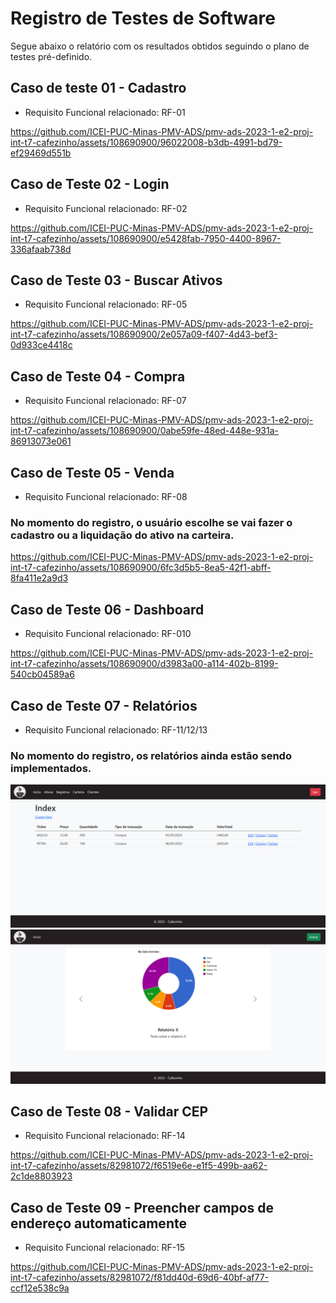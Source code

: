 # Registro de Testes de Software

Segue abaixo o relatório com os resultados obtidos seguindo o plano de testes pré-definido.


## Caso de teste 01 - Cadastro
* Requisito Funcional relacionado: RF-01

https://github.com/ICEI-PUC-Minas-PMV-ADS/pmv-ads-2023-1-e2-proj-int-t7-cafezinho/assets/108690900/96022008-b3db-4991-bd79-ef29469d551b

## Caso de Teste 02 - Login
* Requisito Funcional relacionado: RF-02

https://github.com/ICEI-PUC-Minas-PMV-ADS/pmv-ads-2023-1-e2-proj-int-t7-cafezinho/assets/108690900/e5428fab-7950-4400-8967-336afaab738d

## Caso de Teste 03 - Buscar Ativos
 * Requisito Funcional relacionado: RF-05

https://github.com/ICEI-PUC-Minas-PMV-ADS/pmv-ads-2023-1-e2-proj-int-t7-cafezinho/assets/108690900/2e057a09-f407-4d43-bef3-0d933ce4418c

## Caso de Teste 04 - Compra
* Requisito Funcional relacionado: RF-07

https://github.com/ICEI-PUC-Minas-PMV-ADS/pmv-ads-2023-1-e2-proj-int-t7-cafezinho/assets/108690900/0abe59fe-48ed-448e-931a-86913073e061

## Caso de Teste 05 - Venda
* Requisito Funcional relacionado: RF-08
### **No momento do registro, o usuário escolhe se vai fazer o cadastro ou a liquidação do ativo na carteira.**

https://github.com/ICEI-PUC-Minas-PMV-ADS/pmv-ads-2023-1-e2-proj-int-t7-cafezinho/assets/108690900/6fc3d5b5-8ea5-42f1-abff-8fa411e2a9d3

## Caso de Teste 06 - Dashboard
* Requisito Funcional relacionado: RF-010

https://github.com/ICEI-PUC-Minas-PMV-ADS/pmv-ads-2023-1-e2-proj-int-t7-cafezinho/assets/108690900/d3983a00-a114-402b-8199-540cb04589a6

## Caso de Teste 07 - Relatórios
* Requisito Funcional relacionado: RF-11/12/13
### **No momento do registro, os relatórios ainda estão sendo implementados.**
![teste-relatorios](img/RegistroLista.png)
![teste-relatorios2](img/Home.png)

## Caso de Teste 08 - Validar CEP
* Requisito Funcional relacionado: RF-14

https://github.com/ICEI-PUC-Minas-PMV-ADS/pmv-ads-2023-1-e2-proj-int-t7-cafezinho/assets/82981072/f6519e6e-e1f5-499b-aa62-2c1de8803923

## Caso de Teste 09 - Preencher campos de endereço automaticamente
* Requisito Funcional relacionado: RF-15

https://github.com/ICEI-PUC-Minas-PMV-ADS/pmv-ads-2023-1-e2-proj-int-t7-cafezinho/assets/82981072/f81dd40d-69d6-40bf-af77-ccf12e538c9a


